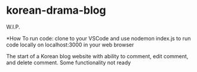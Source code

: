 # korean-drama-blog
W.I.P.

*How To run code: clone to your VSCode and use nodemon index.js to run code locally on localhost:3000 in your web browser

The start of a Korean blog website with ability to comment, edit comment, and delete comment. Some functionality not ready

